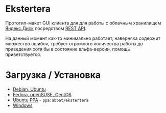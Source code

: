 # Ekstertera

Прототип-макет GUI клиента для для работы с облачным хранилищем [Яндекс.Диск](https://disk.yandex.ru/) посредством [REST API](http://api.yandex.ru/disk/api/concepts/about.xml).

На данный момент как-то минимально работает, наверняка содержит множество ошибок, требует огромного количества работы до приведения хотя бы в состояние альфа-версии, помощь приветствуется.

# Загрузка / Установка

* [Debian, Ubuntu](http://software.opensuse.org/download.html?project=home:antonbatenev:ekstertera&package=ekstertera)
* [Fedora, openSUSE, CentOS](http://software.opensuse.org/download.html?project=home:antonbatenev:ekstertera&package=ekstertera)
* [Ubuntu PPA](https://launchpad.net/~abbat/+archive/ubuntu/ekstertera) - `ppa:abbat/ekstertera`
* [Windows](https://yadi.sk/d/nEL4v5gjg6nhx)

